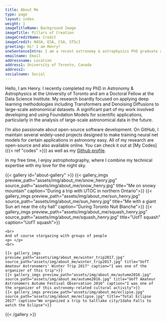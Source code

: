 ```yaml
---
title: About Me
type: page
layout: index
weight: 1
imageTitleName: Background Image
imageTitle: Pillars of Creation
imageCreditName: Credit
imageCredit: NASA, ESA, CSA, STScI
greeting: Hi! I am Henry!
oneSentenceIntro: I am a recent astronomy & astrophysics PhD graduate at the University of Toronto, welcome to my personal website!!
emailname: Email
addressname: Location
address1: University of Toronto, Canada
address2: 
socialname: Social
---
```


Hello, I am Henry. I recently completed my PhD in Astronomy & Astrophysics at the University of Toronto and am a Doctoral Fellow at the Data Science Institute. My research boardly focused on applying deep learning methodologies including Transformers and Denoising Diffusions to large-scale astronomical datasets. A significant part of my work involved developing and using Foundation Models for scientific applications, particularly in the analysis of large-scale astronomical data in the future.

I’m also passionate about open-source software development. On GitHub, I maintain several widely-used projects designed to make training neural net models for certain applications in astronomy easy. All of my research are open-source and also available online. You can check it out at [My Codes]({{< ref "codes" >}}) as well as my [Github profile](https://github.com/henrysky).

In my free time, I enjoy astrophotography, where I combine my technical expertise with my love for the night sky.

{{< gallery id="about-gallery" >}}
    {{< gallery_imgs preview_path="assets/img/about_me/snow_henry.jpg" source_path="assets/img/about_me/snow_henry.jpg" title="Me on snowy mountain" caption="During a trip with UTOC in northern Ontario">}}
    {{< gallery_imgs preview_path="assets/img/about_me/sun_henry.jpg" source_path="assets/img/about_me/sun_henry.jpg" title="Me with a giant Sun art near the city hall" caption="During Toronto Nuit Blanche">}}
    {{< gallery_imgs preview_path="assets/img/about_me/squash_henry.jpg" source_path="assets/img/about_me/squash_henry.jpg" title="UofT squash" caption="UofT squash">}}

    <br>
    And of course stargazing with groups of people
    <p> </p>
    <br>

    {{< gallery_imgs preview_path="assets/img/about_me/winter_trip2017.jpg" source_path="assets/img/about_me/winter_trip2017.jpg" title="UofT Amateur Astronomers' Winter Trip 2017" caption="I was one of the organizer of this trip">}}
    {{< gallery_imgs preview_path="assets/img/about_me/autume2016.jpg" source_path="assets/img/about_me/autume2016.jpg" title="UofT Amateur Astronomers Autume Festival Observation 2016" caption="I was one of the organizer of this astronomy-related cultural activity">}}
    {{< gallery_imgs preview_path="assets/img/about_me/eclipse.jpg" source_path="assets/img/about_me/eclipse.jpg" title="Total Eclipse 2017" caption="We organized a trip to Saltlake city/Idaho Falls to watch the Eclipse">}}
{{< /gallery >}}